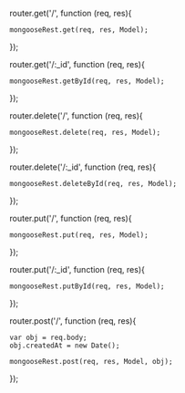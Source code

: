 
router.get('/', function (req, res){

    mongooseRest.get(req, res, Model);

});

router.get('/:_id', function (req, res){

    mongooseRest.getById(req, res, Model);

});

router.delete('/', function (req, res){

    mongooseRest.delete(req, res, Model);

});

router.delete('/:_id', function (req, res){

    mongooseRest.deleteById(req, res, Model);

});

router.put('/', function (req, res){

    mongooseRest.put(req, res, Model);

});

router.put('/:_id', function (req, res){

    mongooseRest.putById(req, res, Model);

});

router.post('/', function (req, res){

    var obj = req.body;
    obj.createdAt = new Date();

    mongooseRest.post(req, res, Model, obj);

});